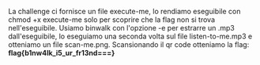 La challenge ci fornisce un file execute-me, lo rendiamo eseguibile con chmod +x execute-me solo per scoprire che la flag non si trova nell'eseguibile.
Usiamo binwalk con l'opzione -e per estrarre un .mp3 dall'eseguibile, lo eseguiamo una seconda volta sul file listen-to-me.mp3 e otteniamo un file scan-me.png.
Scansionando il qr code otteniamo la flag:
**flag{b1nw4lk_i5_ur_fr13nd===}**
